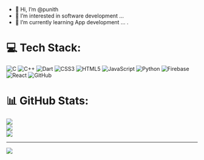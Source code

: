 - 👋 Hi, I’m @punith
- 👀 I’m interested in software development ...
- 🌱 I’m currently learning App development  ...
.


# 💻 Tech Stack:
![C](https://img.shields.io/badge/c-%2300599C.svg?style=plastic&logo=c&logoColor=white) ![C++](https://img.shields.io/badge/c++-%2300599C.svg?style=plastic&logo=c%2B%2B&logoColor=white) ![Dart](https://img.shields.io/badge/dart-%230175C2.svg?style=plastic&logo=dart&logoColor=white) ![CSS3](https://img.shields.io/badge/css3-%231572B6.svg?style=plastic&logo=css3&logoColor=white) ![HTML5](https://img.shields.io/badge/html5-%23E34F26.svg?style=plastic&logo=html5&logoColor=white) ![JavaScript](https://img.shields.io/badge/javascript-%23323330.svg?style=plastic&logo=javascript&logoColor=%23F7DF1E) ![Python](https://img.shields.io/badge/python-3670A0?style=plastic&logo=python&logoColor=ffdd54) ![Firebase](https://img.shields.io/badge/firebase-%23039BE5.svg?style=plastic&logo=firebase) ![React](https://img.shields.io/badge/react-%2320232a.svg?style=plastic&logo=react&logoColor=%2361DAFB) ![GitHub](https://img.shields.io/badge/github-%23121011.svg?style=plastic&logo=github&logoColor=white)
# 📊 GitHub Stats:
![](https://github-readme-stats.vercel.app/api?username=puniiith25&theme=default&hide_border=false&include_all_commits=true&count_private=true)<br/>
![](https://nirzak-streak-stats.vercel.app/?user=puniiith25&theme=default&hide_border=false)<br/>
![](https://github-readme-stats.vercel.app/api/top-langs/?username=puniiith25&theme=default&hide_border=false&include_all_commits=true&count_private=true&layout=compact)

---
[![](https://visitcount.itsvg.in/api?id=puniiith25&icon=0&color=1)](https://visitcount.itsvg.in)

